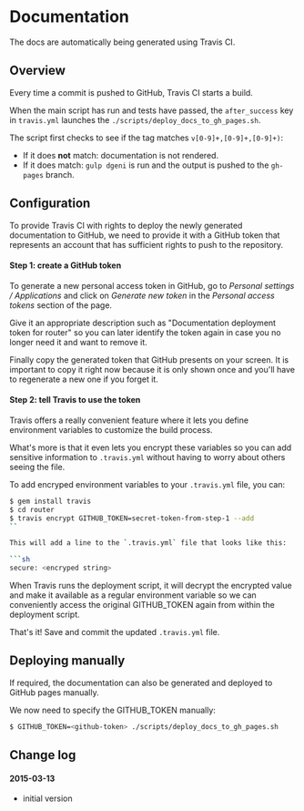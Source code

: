 # Documentation

The docs are automatically being generated using Travis CI.

## Overview

Every time a commit is pushed to GitHub, Travis CI starts a build.

When the main script has run and tests have passed, the `after_success` key in `travis.yml` launches the `./scripts/deploy_docs_to_gh_pages.sh`.

The script first checks to see if the tag matches `v[0-9]+,[0-9]+,[0-9]+)`:

- If it does **not** match: documentation is not rendered.
- If it does match: `gulp dgeni` is run and the output is pushed to the `gh-pages` branch.

## Configuration

To provide Travis CI with rights to deploy the newly generated documentation to GitHub, we need to provide it with a GitHub token that represents an account that has sufficient rights to push to the repository.

#### Step 1: create a GitHub token

To generate a new personal access token in GitHub, go to *Personal settings / Applications* and click on *Generate new token* in the *Personal access tokens* section of the page.

Give it an appropriate description such as "Documentation deployment token for router" so you can later identify the token again in case you no longer need it and want to remove it.

Finally copy the generated token that GitHub presents on your screen. It is important to copy it right now because it is only shown once and you'll have to regenerate a new one if you forget it.

#### Step 2: tell Travis to use the token

Travis offers a really convenient feature where it lets you define environment variables to customize the build process.

What's more is that it even lets you encrypt these variables so you can add sensitive information to `.travis.yml` without having to worry about others seeing the file.

To add encryped environment variables to your `.travis.yml` file, you can:

```sh
$ gem install travis
$ cd router
$ travis encrypt GITHUB_TOKEN=secret-token-from-step-1 --add
``

This will add a line to the `.travis.yml` file that looks like this:

```sh
secure: <encryped string>
```

When Travis runs the deployment script, it will decrypt the encrypted value and make it available as a regular environment variable so we can conveniently access the original GITHUB_TOKEN again from within the deployment script.

That's it! Save and commit the updated `.travis.yml` file.

## Deploying manually

If required, the documentation can also be generated and deployed to GitHub pages manually.

We now need to specify the GITHUB_TOKEN manually:

```sh
$ GITHUB_TOKEN=<github-token> ./scripts/deploy_docs_to_gh_pages.sh
```

## Change log

#### 2015-03-13

- initial version
